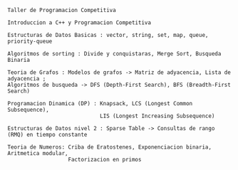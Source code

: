     Taller de Programacion Competitiva

    Introduccion a C++ y Programacion Competitiva

    Estructuras de Datos Basicas : vector, string, set, map, queue, priority-queue

    Algoritmos de sorting : Divide y conquistaras, Merge Sort, Busqueda Binaria

    Teoria de Grafos : Modelos de grafos -> Matriz de adyacencia, Lista de adyacencia ;
    Algoritmos de busqueda -> DFS (Depth-First Search), BFS (Breadth-First Search)

    Programacion Dinamica (DP) : Knapsack, LCS (Longest Common Subsequence),
                                 LIS (Longest Increasing Subsequence)

    Estructuras de Datos nivel 2 : Sparse Table -> Consultas de rango (RMQ) en tiempo constante

    Teoria de Numeros: Criba de Eratostenes, Exponenciacion binaria, Aritmetica modular,
                       Factorizacion en primos
